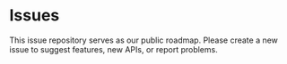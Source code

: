 # Issues
This issue repository serves as our public roadmap. Please create a new issue to suggest features, new APIs, or report problems. 
